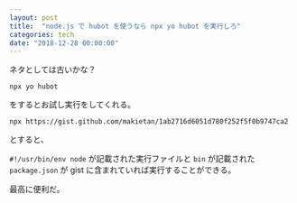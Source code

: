 ```yaml
---
layout: post
title:  "node.js で hubot を使うなら npx yo hubot を実行しろ"
categories: tech
date: "2018-12-28 00:00:00"
---
```


ネタとしては古いかな？

```
npx yo hubot
```

をするとお試し実行をしてくれる。

```
npx https://gist.github.com/makietan/1ab2716d6051d780f252f5f0b9747ca2
```

とすると、

`#!/usr/bin/env node` が記載された実行ファイルと `bin` が記載された `package.json` が gist に含まれていれば実行することができる。

最高に便利だ。
